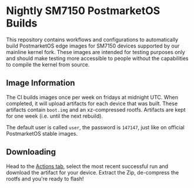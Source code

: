 # Nightly SM7150 PostmarketOS Builds

This repository contains workflows and configurations to automatically build PostmarketOS edge images for SM7150 devices supported by our mainline kernel fork. These images are intended for testing purposes only and should make testing more accessible to people without the capabilities to compile the kernel from source.

## Image Information

The CI builds images once per week on fridays at midnight UTC. When completed, it will upload artifacts for each device that was built. These artifacts contain `boot.img` and an xz-compressed rootfs. Artifacts are kept for one week (i.e. until the next rebuild).

The default user is called `user`, the password is `147147`, just like on official PostmarketOS stable images.

## Downloading

Head to the [Actions tab](https://github.com/sm7150-mainline/nightly-builds/actions), select the most recent successful run and download the artifact for your device. Extract the Zip, de-compress the rootfs and you're ready to flash!
